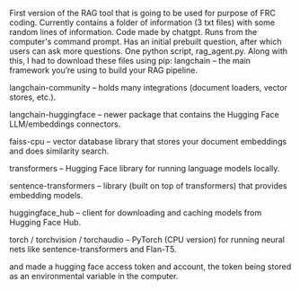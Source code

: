 First version of the RAG tool that is going to be used for purpose of FRC coding. Currently contains a folder of information (3 txt files) with some random lines of information. Code made by chatgpt. Runs from the computer's command prompt. Has an initial prebuilt question, after which users can ask more questions. One python script, rag_agent.py. Along with this, I had to download these files using pip: langchain – the main framework you’re using to build your RAG pipeline.

langchain-community – holds many integrations (document loaders, vector stores, etc.).

langchain-huggingface – newer package that contains the Hugging Face LLM/embeddings connectors.

faiss-cpu – vector database library that stores your document embeddings and does similarity search.

transformers – Hugging Face library for running language models locally.

sentence-transformers – library (built on top of transformers) that provides embedding models.

huggingface_hub – client for downloading and caching models from Hugging Face Hub.

torch / torchvision / torchaudio – PyTorch (CPU version) for running neural nets like sentence-transformers and Flan-T5.

and made a hugging face access token and account, the token being stored as an environmental variable in the computer.
